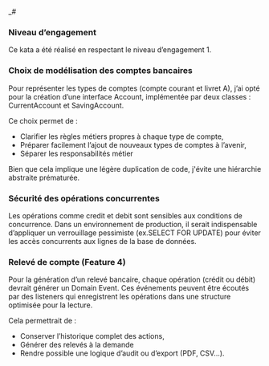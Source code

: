_#

### Niveau d’engagement

Ce kata a été réalisé en respectant le niveau d’engagement 1.

### Choix de modélisation des comptes bancaires

Pour représenter les types de comptes (compte courant et livret A), j’ai opté pour la création d’une interface Account,
implémentée par deux classes : CurrentAccount et SavingAccount.

Ce choix permet de :

- Clarifier les règles métiers propres à chaque type de compte,
- Préparer facilement l’ajout de nouveaux types de comptes à l’avenir,
- Séparer les responsabilités métier

Bien que cela implique une légère duplication de code, j'évite une hiérarchie abstraite prématurée.

### Sécurité des opérations concurrentes

Les opérations comme credit et debit sont sensibles aux conditions de concurrence.
Dans un environnement de production, il serait indispensable d’appliquer un verrouillage pessimiste (ex.SELECT FOR
UPDATE) pour éviter les accès concurrents aux lignes de la base de données.

### Relevé de compte (Feature 4)

Pour la génération d’un relevé bancaire, chaque opération (crédit ou débit) devrait générer un Domain Event.
Ces événements peuvent être écoutés par des listeners qui enregistrent les opérations dans une structure optimisée pour
la lecture.

Cela permettrait de :

- Conserver l’historique complet des actions,
- Générer des relevés à la demande
- Rendre possible une logique d’audit ou d’export (PDF, CSV…).


